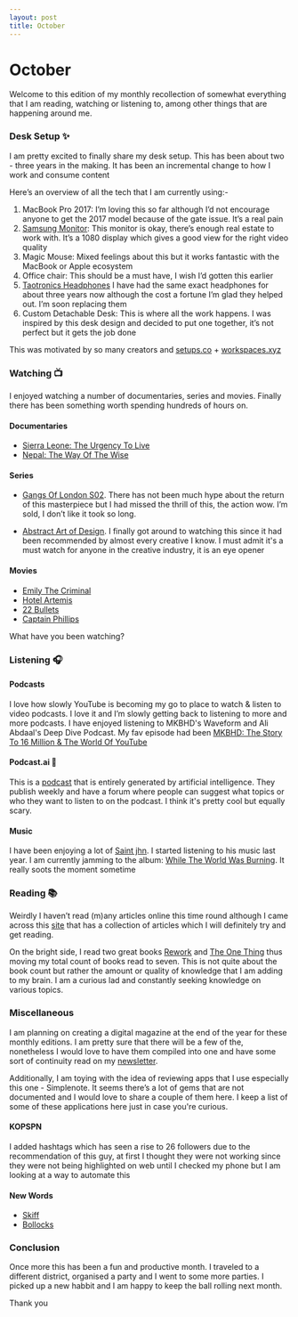 ```yaml
---
layout: post
title: October
---
```


# October 

Welcome to this edition of my monthly recollection of somewhat everything that I am reading, watching or listening to, among other things that are happening around me.

### Desk Setup ✨
I am pretty excited to finally share my desk setup. This has been about two - three years in the making. It has been an incremental change to how I work and consume content 

Here’s an overview of all the tech that I am currently using:-

1. MacBook Pro 2017: I’m loving this so far although I’d not encourage anyone to get the 2017 model because of the gate issue. It’s a real pain 
2. [Samsung Monitor](https://www.samsung.com/uk/business/business-monitors/business-flat-ls24e45kbsv/ls24e45kbsven/): This monitor is okay, there’s enough real estate to work with. It’s a 1080 display which gives a good view for the right video quality 
3. Magic Mouse: Mixed feelings about this but it works fantastic with the MacBook or Apple ecosystem 
4. Office chair: This should be a must have, I wish I’d gotten this earlier 
5. [Taotronics Headphones](https://www.taotronics.com/products/tt-bh090-active-noise-cancelling-headphone) I have had the same exact headphones for about three years now although the cost a fortune I’m glad they helped out. I’m soon replacing them 
6. Custom Detachable Desk: This is where all the work happens. I was inspired by this desk design and decided to put one together, it’s not perfect but it gets the job done

This was motivated by so many creators and [setups.co]() + [workspaces.xyz]()

### Watching 📺
I enjoyed watching a number of documentaries, series and movies. Finally there has been something worth spending hundreds of hours on.

#### Documentaries 
- [Sierra Leone: The Urgency To Live](https://m.youtube.com/watch?v=Rx9RFORLddA) 
- [Nepal: The Way Of The Wise](https://youtu.be/w2BuuDHKoKc)

#### Series 
- [Gangs Of London S02](). There has not been much hype about the return of this masterpiece but I had missed the thrill of this, the action wow. I’m sold, I don’t like it took so long. 

- [Abstract Art of Design](). I finally got around to watching this since it had been recommended by almost every creative I know. I must admit it's a must watch for anyone in the creative industry, it is an eye opener

#### Movies
- [Emily The Criminal]() 
- [Hotel Artemis]() 
- [22 Bullets]() 
- [Captain Phillips]()

What have you been watching?




### Listening 🎧

#### Podcasts 
I love how slowly YouTube is becoming my go to place to watch & listen to video podcasts. I love it and I’m slowly getting back to listening to more and more podcasts. I have enjoyed listening to MKBHD's Waveform and Ali Abdaal's Deep Dive Podcast. My fav episode had been 
[MKBHD: The Story To 16 Million & The World Of YouTube](https://youtu.be/qURieQJVZIs)

#### Podcast.ai 🤯
This is a [podcast](https://podcast.ai/) that is entirely generated by artificial intelligence. They publish weekly and have a forum where people can suggest what topics or who they want to listen to on the podcast. I think it's pretty cool but equally scary.

#### Music
I have been enjoying a lot of [Saint jhn](). I started listening to his music last year. I am currently jamming to the album: [While The World Was Burning](). It really soots the moment sometime

### Reading 📚
Weirdly I haven’t read (m)any articles online this time round although I came across this [site](https://www.readwell.xyz/) that has a collection of articles which I will definitely try and get reading.

On the bright side, I read two great books [Rework]() and [The One Thing]() thus moving my total count of books read to seven. This is not quite about the book count but rather the amount or quality of knowledge that I am adding to my brain. I am a curious lad and constantly seeking knowledge on various topics.

### Miscellaneous 
I am planning on creating a digital magazine at the end of the year for these monthly editions. I am pretty sure that there will be a few of the, nonetheless I would love to have them compiled into one and have some sort of continuity read on my [newsletter]().

Additionally, I am toying with the idea of reviewing apps that I use especially this one - Simplenote. It seems there’s a lot of gems that are not documented and I would love to share a couple of them here. I keep a list of some of these applications here just in case you're curious. 

#### KOPSPN
I added hashtags which has seen a rise to 26 followers due to the recommendation of this guy, at first I thought they were not working since they were not being highlighted on web until I checked my phone but I am looking at a way to automate this

#### New Words
- [Skiff]()
- [Bollocks]() 

### Conclusion
Once more this has been a fun and productive month. I traveled to a different district, organised a party and I went to some more parties. I picked up a new habbit and I am happy to keep the ball rolling next month.

Thank you
